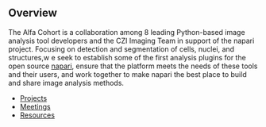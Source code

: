 ## Overview

The Alfa Cohort is a collaboration among 8 leading Python-based image analysis tool developers and the CZI Imaging Team in support of the napari project. Focusing on detection and segmentation of cells, nuclei, and structures,w e seek to establish some of the first analysis plugins for the open source [napari](https://napari.org), ensure that the platform meets the needs of these tools and their users, and work together to make napari the best place to build and share image analysis methods.

- [Projects](projects)
- [Meetings](meetings)
- [Resources](resources)
